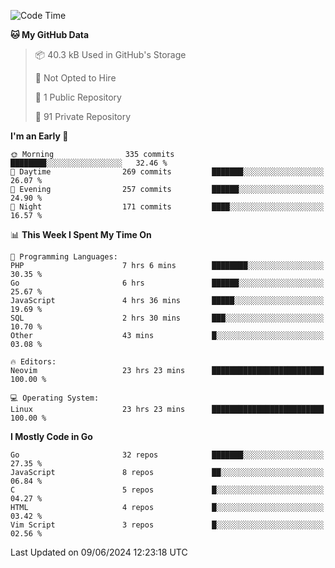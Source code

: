 
<!--START_SECTION:waka-->
![Code Time](http://img.shields.io/badge/Code%20Time-4%2C919%20hrs%2048%20mins-blue)

**🐱 My GitHub Data** 

> 📦 40.3 kB Used in GitHub's Storage 
 > 
> 🚫 Not Opted to Hire
 > 
> 📜 1 Public Repository 
 > 
> 🔑 91 Private Repository 
 > 
**I'm an Early 🐤** 

```text
🌞 Morning                335 commits         ████████░░░░░░░░░░░░░░░░░   32.46 % 
🌆 Daytime                269 commits         ███████░░░░░░░░░░░░░░░░░░   26.07 % 
🌃 Evening                257 commits         ██████░░░░░░░░░░░░░░░░░░░   24.90 % 
🌙 Night                  171 commits         ████░░░░░░░░░░░░░░░░░░░░░   16.57 % 
```


📊 **This Week I Spent My Time On** 

```text
💬 Programming Languages: 
PHP                      7 hrs 6 mins        ████████░░░░░░░░░░░░░░░░░   30.35 % 
Go                       6 hrs               ██████░░░░░░░░░░░░░░░░░░░   25.67 % 
JavaScript               4 hrs 36 mins       █████░░░░░░░░░░░░░░░░░░░░   19.69 % 
SQL                      2 hrs 30 mins       ███░░░░░░░░░░░░░░░░░░░░░░   10.70 % 
Other                    43 mins             █░░░░░░░░░░░░░░░░░░░░░░░░   03.08 % 

🔥 Editors: 
Neovim                   23 hrs 23 mins      █████████████████████████   100.00 % 

💻 Operating System: 
Linux                    23 hrs 23 mins      █████████████████████████   100.00 % 
```

**I Mostly Code in Go** 

```text
Go                       32 repos            ███████░░░░░░░░░░░░░░░░░░   27.35 % 
JavaScript               8 repos             ██░░░░░░░░░░░░░░░░░░░░░░░   06.84 % 
C                        5 repos             █░░░░░░░░░░░░░░░░░░░░░░░░   04.27 % 
HTML                     4 repos             █░░░░░░░░░░░░░░░░░░░░░░░░   03.42 % 
Vim Script               3 repos             █░░░░░░░░░░░░░░░░░░░░░░░░   02.56 % 
```




 Last Updated on 09/06/2024 12:23:18 UTC
<!--END_SECTION:waka-->
